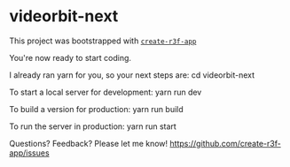 # videorbit-next

This project was bootstrapped with [`create-r3f-app`](https://github.com/RenaudROHLINGER/create-r3f-app)


 You're now ready to start coding.

  I already ran yarn for you, so your next steps are:
    cd videorbit-next

  To start a local server for development:
    yarn run dev

  To build a version for production:
    yarn run build

  To run the server in production:
    yarn run start

  Questions? Feedback? Please let me know!
  https://github.com/create-r3f-app/issues
